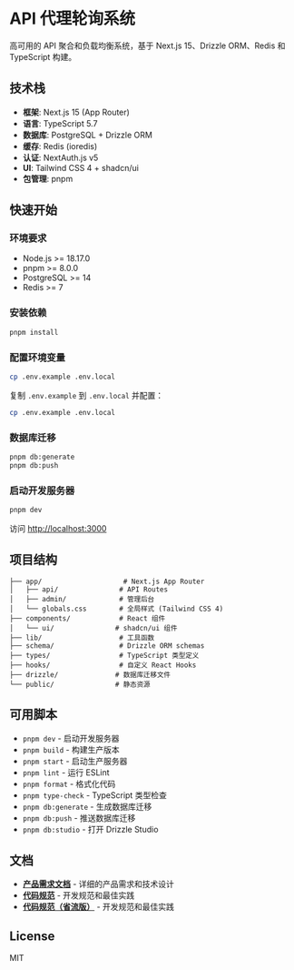 # API 代理轮询系统

高可用的 API 聚合和负载均衡系统，基于 Next.js 15、Drizzle ORM、Redis 和 TypeScript 构建。

## 技术栈

- **框架**: Next.js 15 (App Router)
- **语言**: TypeScript 5.7
- **数据库**: PostgreSQL + Drizzle ORM
- **缓存**: Redis (ioredis)
- **认证**: NextAuth.js v5
- **UI**: Tailwind CSS 4 + shadcn/ui
- **包管理**: pnpm

## 快速开始

### 环境要求

- Node.js >= 18.17.0
- pnpm >= 8.0.0
- PostgreSQL >= 14
- Redis >= 7

### 安装依赖

```bash
pnpm install
```

### 配置环境变量

```bash
cp .env.example .env.local
```

复制 `.env.example` 到 `.env.local` 并配置：

```bash
cp .env.example .env.local
```

### 数据库迁移

```bash
pnpm db:generate
pnpm db:push
```

### 启动开发服务器

```bash
pnpm dev
```

访问 <http://localhost:3000>

## 项目结构

```text
├── app/                    # Next.js App Router
│   ├── api/               # API Routes
│   ├── admin/             # 管理后台
│   └── globals.css        # 全局样式 (Tailwind CSS 4)
├── components/            # React 组件
│   └── ui/               # shadcn/ui 组件
├── lib/                   # 工具函数
├── schema/                # Drizzle ORM schemas
├── types/                 # TypeScript 类型定义
├── hooks/                 # 自定义 React Hooks
├── drizzle/              # 数据库迁移文件
└── public/               # 静态资源
```

## 可用脚本

- `pnpm dev` - 启动开发服务器
- `pnpm build` - 构建生产版本
- `pnpm start` - 启动生产服务器
- `pnpm lint` - 运行 ESLint
- `pnpm format` - 格式化代码
- `pnpm type-check` - TypeScript 类型检查
- `pnpm db:generate` - 生成数据库迁移
- `pnpm db:push` - 推送数据库迁移
- `pnpm db:studio` - 打开 Drizzle Studio

## 文档

- **[产品需求文档](./docs/API-PROXY-PRD.md)** - 详细的产品需求和技术设计
- **[代码规范](./docs/CODE-STANDARDS.md)** - 开发规范和最佳实践
- **[代码规范（省流版）](./docs/CODE-STANDARDS.md)** - 开发规范和最佳实践

## License

MIT

